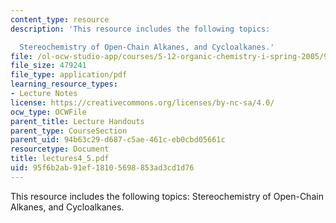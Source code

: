 ```yaml
---
content_type: resource
description: 'This resource includes the following topics:

  Stereochemistry of Open-Chain Alkanes, and Cycloalkanes.'
file: /ol-ocw-studio-app/courses/5-12-organic-chemistry-i-spring-2005/95f6b2ab91ef18105698853ad3cd1d76_lectures4_5.pdf
file_size: 479241
file_type: application/pdf
learning_resource_types:
- Lecture Notes
license: https://creativecommons.org/licenses/by-nc-sa/4.0/
ocw_type: OCWFile
parent_title: Lecture Handouts
parent_type: CourseSection
parent_uid: 94b63c29-d687-c5ae-461c-eb0cbd05661c
resourcetype: Document
title: lectures4_5.pdf
uid: 95f6b2ab-91ef-1810-5698-853ad3cd1d76
---
```

This resource includes the following topics:
Stereochemistry of Open-Chain Alkanes, and Cycloalkanes.